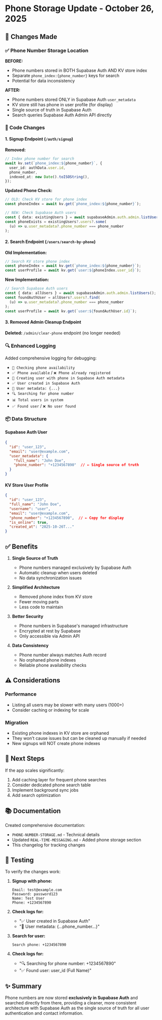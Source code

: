 # Phone Storage Update - October 26, 2025

## 🎯 Changes Made

### ✅ Phone Number Storage Location

**BEFORE:**
- Phone numbers stored in BOTH Supabase Auth AND KV store index
- Separate `phone_index:{phone_number}` keys for search
- Potential for data inconsistency

**AFTER:**
- Phone numbers stored ONLY in Supabase Auth `user_metadata`
- KV store still has phone in user profile (for display)
- Single source of truth in Supabase Auth
- Search queries Supabase Auth Admin API directly

### 📝 Code Changes

#### 1. Signup Endpoint (`/auth/signup`)
**Removed:**
```typescript
// Index phone number for search
await kv.set(`phone_index:${phone_number}`, {
  user_id: authData.user.id,
  phone_number,
  indexed_at: new Date().toISOString(),
});
```

**Updated Phone Check:**
```typescript
// OLD: Check KV store for phone index
const phoneIndex = await kv.get(`phone_index:${phone_number}`);

// NEW: Check Supabase Auth users
const { data: existingUsers } = await supabaseAdmin.auth.admin.listUsers();
const phoneExists = existingUsers?.users?.some(
  (u) => u.user_metadata?.phone_number === phone_number
);
```

#### 2. Search Endpoint (`/users/search-by-phone`)
**Old Implementation:**
```typescript
// Search KV store phone index
const phoneIndex = await kv.get(`phone_index:${phone_number}`);
const userProfile = await kv.get(`user:${phoneIndex.user_id}`);
```

**New Implementation:**
```typescript
// Search Supabase Auth users
const { data: allUsers } = await supabaseAdmin.auth.admin.listUsers();
const foundAuthUser = allUsers?.users?.find(
  (u) => u.user_metadata?.phone_number === phone_number
);
const userProfile = await kv.get(`user:${foundAuthUser.id}`);
```

#### 3. Removed Admin Cleanup Endpoint
**Deleted:** `/admin/clear-phone` endpoint (no longer needed)

### 🔍 Enhanced Logging

Added comprehensive logging for debugging:
- `📱 Checking phone availability`
- `✅ Phone available` / `❌ Phone already registered`
- `👤 Creating user with phone in Supabase Auth metadata`
- `✅ User created in Supabase Auth`
- `📝 User metadata: {...}`
- `🔍 Searching for phone number`
- `📊 Total users in system`
- `✅ Found user` / `❌ No user found`

### 📦 Data Structure

#### Supabase Auth User
```json
{
  "id": "user_123",
  "email": "user@example.com",
  "user_metadata": {
    "full_name": "John Doe",
    "phone_number": "+1234567890"  // ← Single source of truth
  }
}
```

#### KV Store User Profile
```json
{
  "id": "user_123",
  "full_name": "John Doe",
  "username": "user",
  "email": "user@example.com",
  "phone_number": "+1234567890",  // ← Copy for display
  "is_online": true,
  "created_at": "2025-10-26T..."
}
```

## ✅ Benefits

1. **Single Source of Truth**
   - Phone numbers managed exclusively by Supabase Auth
   - Automatic cleanup when users deleted
   - No data synchronization issues

2. **Simplified Architecture**
   - Removed phone index from KV store
   - Fewer moving parts
   - Less code to maintain

3. **Better Security**
   - Phone numbers in Supabase's managed infrastructure
   - Encrypted at rest by Supabase
   - Only accessible via Admin API

4. **Data Consistency**
   - Phone number always matches Auth record
   - No orphaned phone indexes
   - Reliable phone availability checks

## ⚠️ Considerations

### Performance
- Listing all users may be slower with many users (1000+)
- Consider caching or indexing for scale

### Migration
- Existing phone indexes in KV store are orphaned
- They won't cause issues but can be cleaned up manually if needed
- New signups will NOT create phone indexes

## 🚀 Next Steps

If the app scales significantly:
1. Add caching layer for frequent phone searches
2. Consider dedicated phone search table
3. Implement background sync jobs
4. Add search optimization

## 📚 Documentation

Created comprehensive documentation:
- `PHONE-NUMBER-STORAGE.md` - Technical details
- Updated `REAL-TIME-MESSAGING.md` - Added phone storage section
- This changelog for tracking changes

## 🧪 Testing

To verify the changes work:

1. **Signup with phone:**
   ```
   Email: test@example.com
   Password: password123
   Name: Test User
   Phone: +1234567890
   ```

2. **Check logs for:**
   - "✅ User created in Supabase Auth"
   - "📝 User metadata: {...phone_number...}"

3. **Search for user:**
   ```
   Search phone: +1234567890
   ```

4. **Check logs for:**
   - "🔍 Searching for phone number: +1234567890"
   - "✅ Found user: user_id (Full Name)"

## ✨ Summary

Phone numbers are now stored **exclusively in Supabase Auth** and searched directly from there, providing a cleaner, more consistent architecture with Supabase Auth as the single source of truth for all user authentication and contact information.
